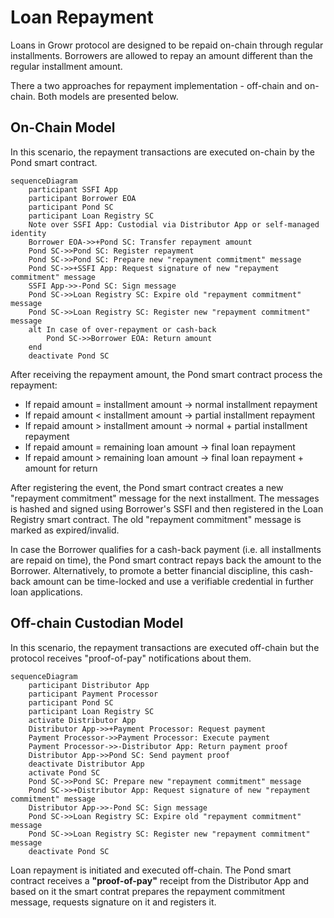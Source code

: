 # Loan Repayment
Loans in Growr protocol are designed to be repaid on-chain through regular installments. Borrowers are allowed to repay an amount different than the regular installment amount.

There a two approaches for repayment implementation - off-chain and on-chain. Both models are presented below.
## On-Chain Model
In this scenario, the repayment transactions are executed on-chain by the Pond smart contract.
```mermaid
sequenceDiagram
    participant SSFI App
    participant Borrower EOA
    participant Pond SC
    participant Loan Registry SC
    Note over SSFI App: Custodial via Distributor App or self-managed identity
    Borrower EOA->>+Pond SC: Transfer repayment amount
    Pond SC->>Pond SC: Register repayment
    Pond SC->>Pond SC: Prepare new "repayment commitment" message
    Pond SC->>+SSFI App: Request signature of new "repayment commitment" message
    SSFI App->>-Pond SC: Sign message
    Pond SC->>Loan Registry SC: Expire old "repayment commitment" message
    Pond SC->>Loan Registry SC: Register new "repayment commitment" message
    alt In case of over-repayment or cash-back
        Pond SC->>Borrower EOA: Return amount
    end
    deactivate Pond SC
```
After receiving the repayment amount, the Pond smart contract process the repayment:
- If repaid amount = installment amount -> normal installment repayment
- If repaid amount < installment amount -> partial installment repayment
- If repaid amount > installment amount -> normal + partial installment repayment
- If repaid amount = remaining loan amount -> final loan repayment
- If repaid amount > remaining loan amount -> final loan repayment + amount for return

After registering the event, the Pond smart contract creates a new "repayment commitment" message for the next installment. The messages is hashed and signed using Borrower's SSFI and then registered in the Loan Registry smart contract. The old "repayment commitment" message is marked as expired/invalid.
  
In case the Borrower qualifies for a cash-back payment (i.e. all installments are repaid on time), the Pond smart contract repays back the amount to the Borrower. Alternatively, to promote a better financial discipline, this cash-back amount can be time-locked and use a verifiable credential in further loan applications.
## Off-chain Custodian Model
In this scenario, the repayment transactions are executed off-chain but the protocol receives "proof-of-pay" notifications about them.
```mermaid
sequenceDiagram
    participant Distributor App
    participant Payment Processor
    participant Pond SC
    participant Loan Registry SC
    activate Distributor App
    Distributor App->>+Payment Processor: Request payment
    Payment Processor->>Payment Processor: Execute payment
    Payment Processor->>-Distributor App: Return payment proof
    Distributor App->>Pond SC: Send payment proof
    deactivate Distributor App
    activate Pond SC
    Pond SC->>Pond SC: Prepare new "repayment commitment" message
    Pond SC->>+Distributor App: Request signature of new "repayment commitment" message
    Distributor App->>-Pond SC: Sign message
    Pond SC->>Loan Registry SC: Expire old "repayment commitment" message
    Pond SC->>Loan Registry SC: Register new "repayment commitment" message
    deactivate Pond SC
```
Loan repayment is initiated and executed off-chain. The Pond smart contract receives a **"proof-of-pay"** receipt from the Distributor App and based on it the smart contrat prepares the repayment commitment message, requests signature on it and registers it.